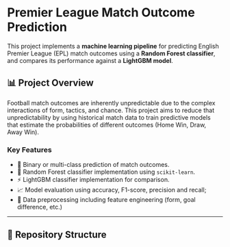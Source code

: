 # Premier League Match Outcome Prediction

This project implements a **machine learning pipeline** for predicting English Premier League (EPL) match outcomes using a **Random Forest classifier**, and compares its performance against a **LightGBM model**.

## 📊 Project Overview

Football match outcomes are inherently unpredictable due to the complex interactions of form, tactics, and chance. This project aims to reduce that unpredictability by using historical match data to train predictive models that estimate the probabilities of different outcomes (Home Win, Draw, Away Win).

### Key Features

- 🎯 Binary or multi-class prediction of match outcomes.
- 🌲 Random Forest classifier implementation using `scikit-learn`.
- ⚡ LightGBM classifier implementation for comparison.
- 📈 Model evaluation using accuracy, F1-score, precision and recall;
- 🧼 Data preprocessing including feature engineering (form, goal difference, etc.)

---

## 📁 Repository Structure

